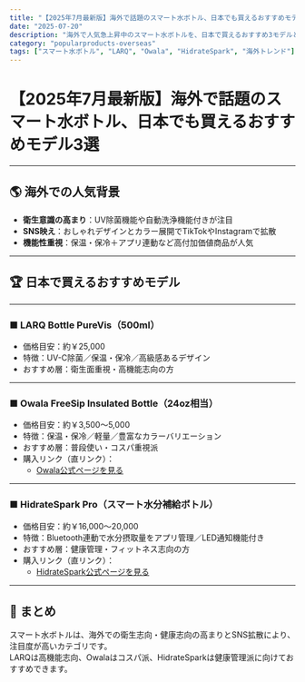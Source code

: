 ```yaml
---
title: "【2025年7月最新版】海外で話題のスマート水ボトル、日本でも買えるおすすめモデル3選"
date: "2025-07-20"
description: "海外で人気急上昇中のスマート水ボトルを、日本で買えるおすすめ3モデルとして紹介。LARQは楽天アフィリエイトリンク、OwalaとHidrateSparkは直リンク掲載。"
category: "popularproducts-overseas"
tags: ["スマート水ボトル", "LARQ", "Owala", "HidrateSpark", "海外トレンド"]
---
```


# 【2025年7月最新版】海外で話題のスマート水ボトル、日本でも買えるおすすめモデル3選

---

## 🌎 海外での人気背景
- **衛生意識の高まり**：UV除菌機能や自動洗浄機能付きが注目  
- **SNS映え**：おしゃれデザインとカラー展開でTikTokやInstagramで拡散  
- **機能性重視**：保温・保冷＋アプリ連動など高付加価値商品が人気

---

## 🏆 日本で買えるおすすめモデル

---

### ■ LARQ Bottle PureVis（500ml）
- 価格目安：約￥25,000  
- 特徴：UV-C除菌／保温・保冷／高級感あるデザイン  
- おすすめ層：衛生面重視・高機能志向の方

---

### ■ Owala FreeSip Insulated Bottle（24oz相当）
- 価格目安：約￥3,500〜5,000  
- 特徴：保温・保冷／軽量／豊富なカラーバリエーション  
- おすすめ層：普段使い・コスパ重視派  
- 購入リンク（直リンク）：  
  - [Owala公式ページを見る](https://owalalife.com/)

---

### ■ HidrateSpark Pro（スマート水分補給ボトル）
- 価格目安：約￥16,000〜20,000  
- 特徴：Bluetooth連動で水分摂取量をアプリ管理／LED通知機能付き  
- おすすめ層：健康管理・フィットネス志向の方  
- 購入リンク（直リンク）：  
  - [HidrateSpark公式ページを見る](https://hidratespark.com/)


---

## 💬 まとめ
スマート水ボトルは、海外での衛生志向・健康志向の高まりとSNS拡散により、注目度が高いカテゴリです。  
LARQは高機能志向、Owalaはコスパ派、HidrateSparkは健康管理派に向けておすすめできます。  

